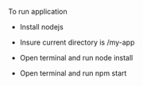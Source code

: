 To run application

- Install nodejs

- Insure current directory is /my-app

- Open terminal and run node install

- Open terminal and run npm start
